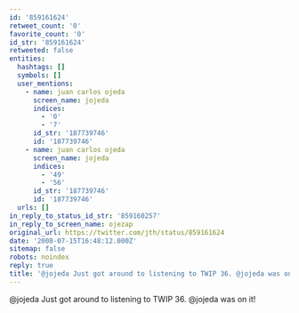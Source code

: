 ```yaml
---
id: '859161624'
retweet_count: '0'
favorite_count: '0'
id_str: '859161624'
retweeted: false
entities:
  hashtags: []
  symbols: []
  user_mentions:
    - name: juan carlos ojeda
      screen_name: jojeda
      indices:
        - '0'
        - '7'
      id_str: '187739746'
      id: '187739746'
    - name: juan carlos ojeda
      screen_name: jojeda
      indices:
        - '49'
        - '56'
      id_str: '187739746'
      id: '187739746'
  urls: []
in_reply_to_status_id_str: '859160257'
in_reply_to_screen_name: ojezap
original_url: https://twitter.com/jth/status/859161624
date: '2008-07-15T16:48:12.000Z'
sitemap: false
robots: noindex
reply: true
title: '@jojeda Just got around to listening to TWIP 36. @jojeda was on it!'
---
```


@jojeda Just got around to listening to TWIP 36. @jojeda was on it!